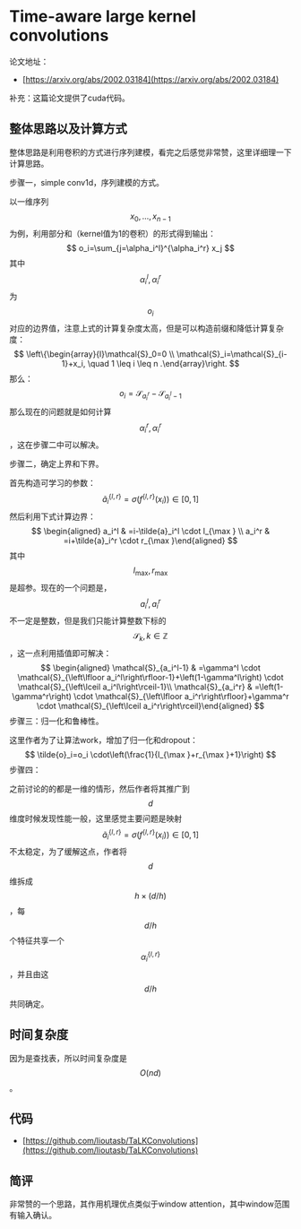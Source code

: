 # Time-aware large kernel convolutions

论文地址：

- [https://arxiv.org/abs/2002.03184](https://arxiv.org/abs/2002.03184)

补充：这篇论文提供了cuda代码。



## 整体思路以及计算方式

整体思路是利用卷积的方式进行序列建模，看完之后感觉非常赞，这里详细理一下计算思路。

步骤一，simple conv1d，序列建模的方式。

以一维序列$$x_0,\ldots, x_{n-1}$$为例，利用部分和（kernel值为1的卷积）的形式得到输出：
$$
o_i=\sum_{j=\alpha_i^l}^{\alpha_i^r} x_j
$$
其中$$\alpha_{i}^l , \alpha_i^r$$为$$o_i$$对应的边界值，注意上式的计算复杂度太高，但是可以构造前缀和降低计算复杂度：
$$
\left\{\begin{array}{l}\mathcal{S}_0=0 \\ \mathcal{S}_i=\mathcal{S}_{i-1}+x_i, \quad 1 \leq i \leq n .\end{array}\right.
$$
那么：
$$
o_i=\mathcal{S}_{a_i^r}-\mathcal{S}_{a_i^l-1}
$$
那么现在的问题就是如何计算$$\alpha_i^r, \alpha_i^r$$，这在步骤二中可以解决。

步骤二，确定上界和下界。

首先构造可学习的参数：
$$
\tilde{a}_i^{\{l, r\}}=\sigma\left(f^{\{l, r\}}\left(x_i\right)\right) \in[0,1]
$$
然后利用下式计算边界：
$$
\begin{aligned} a_i^l & =i-\tilde{a}_i^l \cdot l_{\max } \\ a_i^r & =i+\tilde{a}_i^r \cdot r_{\max }\end{aligned}
$$
其中$$l_{\max}, r_{\max}$$是超参。现在的一个问题是，$$a_i^l, a_i^r$$不一定是整数，但是我们只能计算整数下标的$$\mathcal S_k, k\in \mathbb Z$$，这一点利用插值即可解决：
$$
\begin{aligned} \mathcal{S}_{a_i^l-1} & =\gamma^l \cdot \mathcal{S}_{\left\lfloor a_i^l\right\rfloor-1}+\left(1-\gamma^l\right) \cdot \mathcal{S}_{\left\lceil a_i^l\right\rceil-1}\\ \mathcal{S}_{a_i^r} & =\left(1-\gamma^r\right) \cdot \mathcal{S}_{\left\lfloor a_i^r\right\rfloor}+\gamma^r \cdot \mathcal{S}_{\left\lceil a_i^r\right\rceil}\end{aligned}
$$
步骤三：归一化和鲁棒性。

这里作者为了让算法work，增加了归一化和dropout：
$$
\tilde{o}_i=o_i \cdot\left(\frac{1}{l_{\max }+r_{\max }+1}\right)
$$
步骤四：

之前讨论的的都是一维的情形，然后作者将其推广到$$d$$维度时候发现性能一般，这里感觉主要问题是映射$$\tilde{a}_i^{\{l, r\}}=\sigma\left(f^{\{l, r\}}\left(x_i\right)\right) \in[0,1]$$不太稳定，为了缓解这点，作者将$$d$$维拆成$$h\times (d/ h)$$，每$$d/h$$个特征共享一个$$\alpha_i^{\{l,r\}}$$，并且由这$$d/h$$共同确定。



## 时间复杂度

因为是查找表，所以时间复杂度是$$O(nd)$$。



## 代码

- [https://github.com/lioutasb/TaLKConvolutions](https://github.com/lioutasb/TaLKConvolutions)



## 简评

非常赞的一个思路，其作用机理优点类似于window attention，其中window范围有输入确认。